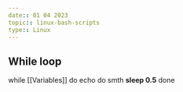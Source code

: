```yaml
---
date:: 01 04 2023
topic:: linux-bash-scripts
type:: Linux
---
```

## While loop
while [[Variables]]
do
	echo do smth
	**sleep 0.5**
done